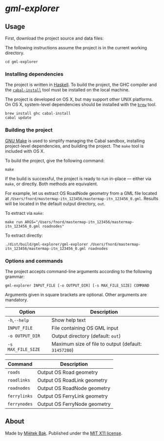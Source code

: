 _gml-explorer_
==============


Usage
-----

First, download the project source and data files:

The following instructions assume the project is in the current working directory.

```
cd gml-explorer
```

### Installing dependencies

The project is written in [Haskell](https://www.haskell.org/).  To build the project, the GHC compiler and the [`cabal-install`](https://www.haskell.org/cabal/) tool must be installed on the local machine.

The project is developed on OS X, but may support other UNIX platforms.  On OS X, system-level dependencies should be installed with the [`brew`](http://brew.sh/) tool.

```
brew install ghc cabal-install
cabal update
```


### Building the project

[GNU Make](https://www.gnu.org/software/make/) is used to simplify managing the Cabal sandbox, installing project-level dependencies, and building the project.  The `make` tool is included with OS X.

To build the project, give the following command:

```
make
```

If the build is successful, the project is ready to run in-place — either via `make`, or directly.  Both methods are equivalent.

For example, let us extract OS RoadNode geometry from a GML file located at `/Users/fnord/mastermap-itn_123456/mastermap-itn_123456_0.gml`.  Results will be located in the default output directory, `out`.

To extract via `make`:

```
make run ARGS="/Users/fnord/mastermap-itn_123456/mastermap-itn_123456_0.gml roadnodes"
```

To extract directly:

```
./dist/build/gml-explorer/gml-explorer /Users/fnord/mastermap-itn_123456/mastermap-itn_123456_0.gml roadnodes
```


### Options and commands

The project accepts command-line arguments according to the following grammar:

```
gml-explorer INPUT_FILE [-o OUTPUT_DIR] [-s MAX_FILE_SIZE] COMMAND
```

Arguments given in square brackets are optional.  Other arguments are mandatory.

Option             | Description
------------------ | -----------
`-h`,`--help`      | Show help text
`INPUT_FILE`       | File containing OS GML input
`-o OUTPUT_DIR`    | Output directory (default: `out`)
`-s MAX_FILE_SIZE` | Maximum size of file to output (default: `31457280`)

Command      | Description
------------ | -----------
`roads`      | Output OS Road geometry
`roadlinks`  | Output OS RoadLink geometry
`roadnodes`  | Output OS RoadNode geometry
`ferrylinks` | Output OS FerryLink geometry
`ferrynodes` | Output OS FerryNode geometry


About
-----

Made by [Miëtek Bak](https://mietek.io/).  Published under the [MIT X11 license](LICENSE.md).
